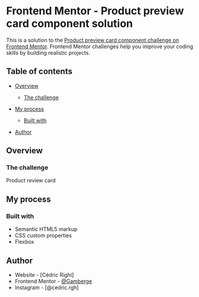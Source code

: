 
# Frontend Mentor - Product preview card component solution

This is a solution to the [Product preview card component challenge on Frontend Mentor](https://www.frontendmentor.io/challenges/product-preview-card-component-GO7UmttRfa). Frontend Mentor challenges help you improve your coding skills by building realistic projects. 

## Table of contents

- [Overview](#overview)
  - [The challenge](#the-challenge)
- [My process](#my-process)
  - [Built with](#built-with)

- [Author](#author)

## Overview

### The challenge

Product review card


## My process

### Built with

- Semantic HTML5 markup
- CSS custom properties
- Flexbox


## Author

- Website - [Cédric Righi]
- Frontend Mentor - [@Gamberge](https://www.frontendmentor.io/Gamberge)
- Instagram - [@cedric.rgh]
